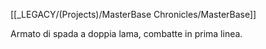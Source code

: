 [[_LEGACY/(Projects)/MasterBase Chronicles/MasterBase]]

Armato di spada a doppia lama, combatte in prima linea.